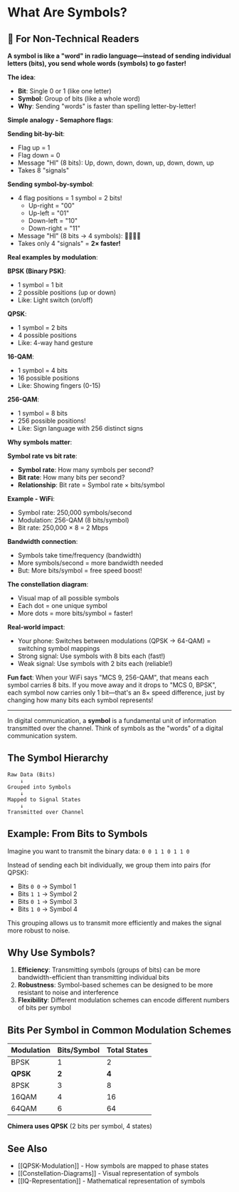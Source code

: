 # What Are Symbols?

## 📖 For Non-Technical Readers

**A symbol is like a "word" in radio language—instead of sending individual letters (bits), you send whole words (symbols) to go faster!**

**The idea**:
- **Bit**: Single 0 or 1 (like one letter)
- **Symbol**: Group of bits (like a whole word)
- **Why**: Sending "words" is faster than spelling letter-by-letter!

**Simple analogy - Semaphore flags**:

**Sending bit-by-bit**:
- Flag up = 1
- Flag down = 0
- Message "HI" (8 bits): Up, down, down, down, up, down, down, up
- Takes 8 "signals"

**Sending symbol-by-symbol**:
- 4 flag positions = 1 symbol = 2 bits!
  - Up-right = "00"
  - Up-left = "01"
  - Down-left = "10"  
  - Down-right = "11"
- Message "HI" (8 bits → 4 symbols): 🏴🏴🏴🏴
- Takes only 4 "signals" = **2× faster!**

**Real examples by modulation**:

**BPSK (Binary PSK)**:
- 1 symbol = 1 bit
- 2 possible positions (up or down)
- Like: Light switch (on/off)

**QPSK**:
- 1 symbol = 2 bits
- 4 possible positions
- Like: 4-way hand gesture

**16-QAM**:
- 1 symbol = 4 bits
- 16 possible positions
- Like: Showing fingers (0-15)

**256-QAM**:
- 1 symbol = 8 bits
- 256 possible positions!
- Like: Sign language with 256 distinct signs

**Why symbols matter**:

**Symbol rate vs bit rate**:
- **Symbol rate**: How many symbols per second?
- **Bit rate**: How many bits per second?
- **Relationship**: Bit rate = Symbol rate × bits/symbol

**Example - WiFi**:
- Symbol rate: 250,000 symbols/second
- Modulation: 256-QAM (8 bits/symbol)
- Bit rate: 250,000 × 8 = 2 Mbps

**Bandwidth connection**:
- Symbols take time/frequency (bandwidth)
- More symbols/second = more bandwidth needed
- But: More bits/symbol = free speed boost!

**The constellation diagram**:
- Visual map of all possible symbols
- Each dot = one unique symbol
- More dots = more bits/symbol = faster!

**Real-world impact**:
- Your phone: Switches between modulations (QPSK → 64-QAM) = switching symbol mappings
- Strong signal: Use symbols with 8 bits each (fast!)
- Weak signal: Use symbols with 2 bits each (reliable!)

**Fun fact**: When your WiFi says "MCS 9, 256-QAM", that means each symbol carries 8 bits. If you move away and it drops to "MCS 0, BPSK", each symbol now carries only 1 bit—that's an 8× speed difference, just by changing how many bits each symbol represents!

---

In digital communication, a **symbol** is a fundamental unit of information transmitted over the channel. Think of symbols as the "words" of a digital communication system.

## The Symbol Hierarchy

```
Raw Data (Bits)
    ↓
Grouped into Symbols
    ↓
Mapped to Signal States
    ↓
Transmitted over Channel
```

## Example: From Bits to Symbols

Imagine you want to transmit the binary data: `0 0 1 1 0 1 1 0`

Instead of sending each bit individually, we group them into pairs (for QPSK):
- Bits `0 0` → Symbol 1
- Bits `1 1` → Symbol 2  
- Bits `0 1` → Symbol 3
- Bits `1 0` → Symbol 4

This grouping allows us to transmit more efficiently and makes the signal more robust to noise.

## Why Use Symbols?

1. **Efficiency**: Transmitting symbols (groups of bits) can be more bandwidth-efficient than transmitting individual bits
2. **Robustness**: Symbol-based schemes can be designed to be more resistant to noise and interference
3. **Flexibility**: Different modulation schemes can encode different numbers of bits per symbol

## Bits Per Symbol in Common Modulation Schemes

| Modulation | Bits/Symbol | Total States |
|------------|-------------|--------------|
| BPSK       | 1           | 2            |
| **QPSK**   | **2**       | **4**        |
| 8PSK       | 3           | 8            |
| 16QAM      | 4           | 16           |
| 64QAM      | 6           | 64           |

**Chimera uses QPSK** (2 bits per symbol, 4 states)

## See Also

- [[QPSK-Modulation]] - How symbols are mapped to phase states
- [[Constellation-Diagrams]] - Visual representation of symbols
- [[IQ-Representation]] - Mathematical representation of symbols
